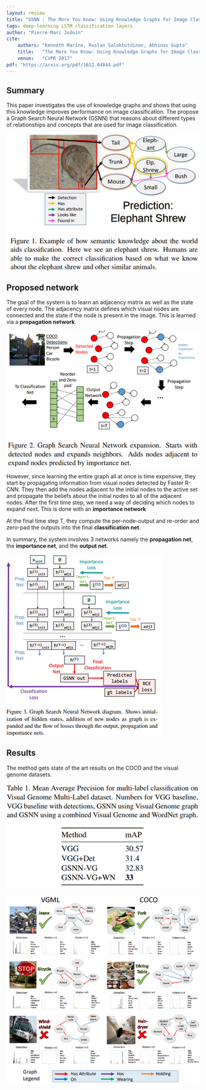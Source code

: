 ```yaml
---
layout: review
title: "GSNN : The More You Know: Using Knowledge Graphs for Image Classification"
tags: deep-learning LSTM classification layers
author: "Pierre-Marc Jodoin"
cite:
    authors: "Kenneth Marino, Ruslan Salakhutdinov, Abhinav Gupta"
    title:   "The More You Know: Using Knowledge Graphs for Image Classification"
    venue:   "CVPR 2017"
pdf: "https://arxiv.org/pdf/1612.04844.pdf"
---
```


## Summary

This paper investigates the use of knowledge graphs and shows that using this knowledge improves performance
on image classification.  The propose a Graph Search Neural Network (GSNN) that reasons
about different types of relationships and concepts that are used for image classification.

![](/deep-learning/images/GSNN/sc01.png)

## Proposed network

The goal of the system is to learn an adjacency matrix as well as the state of every node.  The adjacency matrix defines which visual nodes are connected and the state if the node is present in the image.  This is learned via a **propagation network**.  

![](/deep-learning/images/GSNN/sc02.png)

However, since learning the entire graph all at once is time expensive, they start by propagating information from visual nodes detected by Faster R-CNN.
They then add the nodes adjacent to the initial nodes to the active set and propagate the beliefs about the initial
nodes to all of the adjacent nodes. After the first time step, we need a way of deciding which nodes to expand next. This is done with an **importance network**

At the final time step T, they compute the per-node-output and re-order and zero-pad the
outputs into the final **classification net**.  

In summary, the system involves 3 networks namely the **propagation net**, the **importance
net**, and the **output net**.

![](/deep-learning/images/GSNN/sc05.png)


## Results

The method gets state of the art results on the COCO and the visual genome datasets.

![](/deep-learning/images/GSNN/sc03.png)

![](/deep-learning/images/GSNN/sc04.png)

